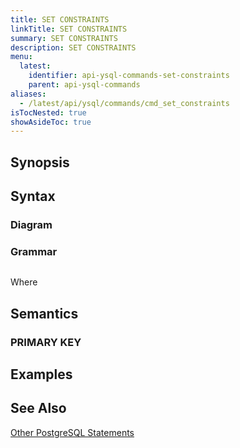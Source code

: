 ```yaml
---
title: SET CONSTRAINTS
linkTitle: SET CONSTRAINTS
summary: SET CONSTRAINTS
description: SET CONSTRAINTS
menu:
  latest:
    identifier: api-ysql-commands-set-constraints
    parent: api-ysql-commands
aliases:
  - /latest/api/ysql/commands/cmd_set_constraints
isTocNested: true
showAsideToc: true
---
```


## Synopsis

## Syntax

### Diagram 

### Grammar
```
```

Where

## Semantics

### PRIMARY KEY

## Examples

## See Also
[Other PostgreSQL Statements](..)
